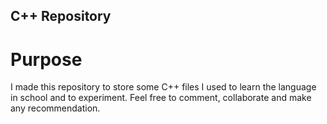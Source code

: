 ## C++ Repository

# Purpose

I made this repository to store some C++ files I used to learn the language in school and to experiment.
Feel free to comment, collaborate and make any recommendation.
